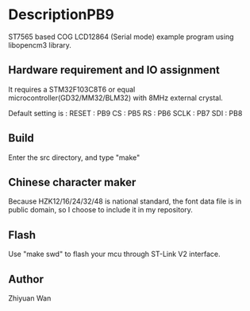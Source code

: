 DescriptionPB9
======

ST7565 based COG LCD12864 (Serial mode) example program using libopencm3 library.


Hardware requirement and IO assignment
--------------

It requires a STM32F103C8T6 or equal microcontroller(GD32/MM32/BLM32) with 8MHz external crystal.

Default setting is :
RESET	: PB9
CS	: PB5
RS	: PB6
SCLK	: PB7
SDI	: PB8


Build
--------------

Enter the src directory, and type "make"

Chinese character maker
--------------

Because HZK12/16/24/32/48 is national standard, the font data file is in public domain, so I choose to include it in my repository.

Flash
--------------

Use "make swd" to flash your mcu through ST-Link V2 interface.


Author
--------------

Zhiyuan Wan
